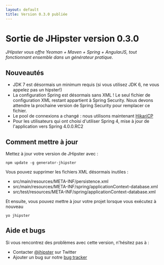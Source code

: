 ```yaml
---
layout: default
title: Version 0.3.0 publiée
---
```


Sortie de JHipster version 0.3.0
==================

*JHipster vous offre Yeoman + Maven + Spring + AngularJS, tout fonctionnant ensemble dans un générateur pratique.*

Nouveautés
----------

- JDK 7 est désormais un minimum requis (si vous utilisez JDK 6, ne vous appelez pas un hipster!)
- La configuration Spring est désormais sans XML ! Le seul fichier de configuration XML restant appartient à Spring Security. Nous devons attendre la prochaine version de Spring Security pour remplacer ce fichier.
- Le pool de connexions a changé : nous utilisons maintenant [HikariCP](https://github.com/brettwooldridge/HikariCP)
- Pour les utilisateurs qui ont choisi d'utiliser Spring 4, mise à jour de l'application vers Spring 4.0.0.RC2


Comment mettre à jour
------------

Mettez à jour votre version de JHipster avec :


```
npm update -g generator-jhipster
```

Vous pouvez supprimer les fichiers XML désormais inutiles :

- src/main/resources/META-INF/persistence.xml
- src/main/resources/META-INF/spring/applicationContext-database.xml
- src/test/resources/META-INF/spring/applicationContext-database.xml

Et ensuite, vous pouvez mettre à jour votre projet lorsque vous exécutez à nouveau

```
yo jhipster
```

Aide et bugs
--------------

Si vous rencontrez des problèmes avec cette version, n'hésitez pas à :

- Contacter [@jhipster](https://twitter.com/jhipster) sur Twitter
- Ajouter un bug sur notre [bug tracker](https://github.com/jhipster/generator-jhipster/issues?state=open)